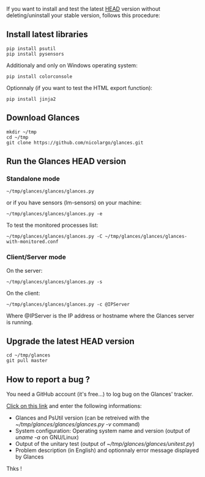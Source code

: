 If you want to install and test the latest [HEAD](https://github.com/nicolargo/glances) version without deleting/uninstall your stable version, follows this procedure:

## Install latest libraries

    pip install psutil
    pip install pysensors

Additionaly and only on Windows operating system:

    pip install colorconsole

Optionnaly (if you want to test the HTML export function):

    pip install jinja2

## Download Glances

    mkdir ~/tmp
    cd ~/tmp
    git clone https://github.com/nicolargo/glances.git

## Run the Glances HEAD version

### Standalone mode

    ~/tmp/glances/glances/glances.py

or if you have sensors (lm-sensors) on your machine:

    ~/tmp/glances/glances/glances.py -e

To test the monitored processes list:

    ~/tmp/glances/glances/glances.py -C ~/tmp/glances/glances/glances-with-monitored.conf

### Client/Server mode

On the server:

    ~/tmp/glances/glances/glances.py -s

On the client:

    ~/tmp/glances/glances/glances.py -c @IPServer

Where @IPServer is the IP address or hostname where the Glances server is running.

## Upgrade the latest HEAD version

    cd ~/tmp/glances
    git pull master

## How to report a bug ?

You need a GitHub account (it's free...) to log bug on the Glances' tracker.

[Click on this link](https://github.com/nicolargo/glances/issues/new) and enter the following informations:

* Glances and PsUtil version (can be retreived with the _~/tmp/glances/glances/glances.py -v_ command)
* System configuration: Operating system name and version (output of _uname -a_ on GNU/Linux)
* Output of the unitary test (output of _~/tmp/glances/glances/unitest.py_)
* Problem description (in English) and optionnaly error message displayed by Glances

Thks !